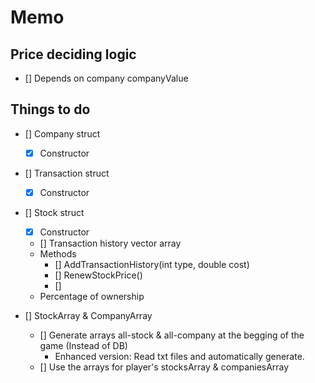 # Memo

## Price deciding logic

- [] Depends on company companyValue


## Things to do

- [] Company struct
    - [x] Constructor

- [] Transaction struct
    - [x] Constructor

- [] Stock struct
    - [x] Constructor
    - [] Transaction history vector array
    - Methods
        - [] AddTransactionHistory(int type, double cost)
        - [] RenewStockPrice()
        - []
    - Percentage of ownership

- [] StockArray & CompanyArray
    - [] Generate arrays all-stock & all-company at the begging of the game (Instead of DB)
        - Enhanced version: Read txt files and automatically generate.
    - [] Use the arrays for player's stocksArray & companiesArray
